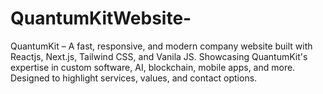 # QuantumKitWebsite-
QuantumKit – A fast, responsive, and modern company website built with Reactjs, Next.js, Tailwind CSS, and Vanila JS. Showcasing QuantumKit's expertise in custom software, AI, blockchain, mobile apps, and more. Designed to highlight services, values, and contact options.

